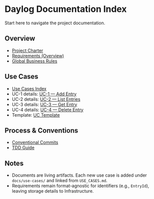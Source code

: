 # Daylog Documentation Index

Start here to navigate the project documentation.

## Overview
- [Project Charter](PROJECT_CHARTER.md)
- [Requirements (Overview)](REQUIREMENTS.md)
- [Global Business Rules](BUSINESS_RULES.md)

## Use Cases
- [Use Cases Index](USE_CASES.md)
- UC-1 details: [UC-1 — Add Entry](use-cases/UC-1-AddEntry.md)
- UC-2 details: [UC-2 — List Entries](use-cases/UC-2-ListEntries.md)
- UC-3 details: [UC-3 — Get Entry](use-cases/UC-3-GetEntry.md)
- UC-4 details: [UC-4 — Delete Entry](use-cases/UC-4-DeleteEntry.md)
- Template: [UC Template](use-cases/UC_TEMPLATE.md)

## Process & Conventions
- [Conventional Commits](CONVENTIONAL_COMMITS.md)
- [TDD Guide](TDD_GUIDE.md)

## Notes
- Documents are living artifacts. Each new use case is added under `docs/use-cases/` and linked from `USE_CASES.md`.
- Requirements remain format-agnostic for identifiers (e.g., `EntryId`), leaving storage details to Infrastructure.

